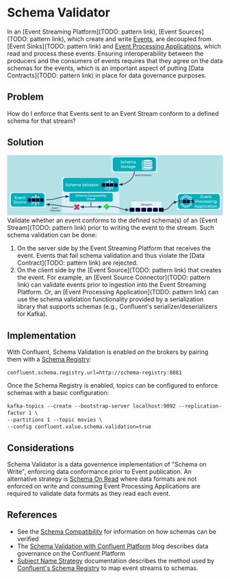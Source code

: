 # Schema Validator
In an [Event Streaming Platform](TODO: pattern link), [Event Sources](TODO: pattern link), which create and write [Events](../event/event.md), are decoupled from [Event Sinks](TODO: pattern link) and [Event Processing Applications](../event-processing/event-processing-application.md), which read and process these events. Ensuring interoperability between the producers and the consumers of events requires that they agree on the data schemas for the events, which is an important aspect of putting [Data Contracts](TODO: pattern link) in place for data governance purposes.

## Problem
How do I enforce that Events sent to an Event Stream conform to a defined schema for that stream?

## Solution
![schema-validator](../img/schema-validator.png)
Validate whether an event conforms to the defined schema(s) of an [Event Stream](TODO: pattern link) prior to writing the event to the stream.  Such schema validation can be done:

1. On the server side by the Event Streaming Platform that receives the event. Events that fail schema validation and thus violate the [Data Contract](TODO: pattern link) are rejected.
2. On the client side by the [Event Source](TODO: pattern link) that creates the event. For example, an [Event Source Connector](TODO: pattern link) can validate events prior to ingestion into the Event Streaming Platform. Or, an [Event Processing Application](TODO: pattern link) can use the schema validation functionality provided by a serialization library that supports schemas (e.g., Confluent's serializer/deserializers for Kafka).

## Implementation
With Confluent, Schema Validation is enabled on the brokers by pairing them with a [Schema Registry]((https://docs.confluent.io/platform/current/schema-registry/index.html)): 
```
confluent.schema.registry.url=http://schema-registry:8081 
```

Once the Schema Registry is enabled, topics can be configured to enforce schemas with a basic configuration:
```
kafka-topics --create --bootstrap-server localhost:9092 --replication-factor 1 \
--partitions 1 --topic movies \
--config confluent.value.schema.validation=true
```

## Considerations
Schema Validator is a data governence implementation of "Schema on Write", enforcing data conformance prior to Event publication. An alternative strategy is [Schema On Read](../event/schema-on-read.md) where data formats are not enforced on write and consuming Event Processing Applications are required to validate data formats as they read each event. 

## References
* See the [Schema Compatibility](../event-stream/schema-compatibility.md) for information on how schemas can be verified
* The [Schema Validation with Confluent Platform](https://www.confluent.io/blog/data-governance-with-schema-validation/) blog describes data governance on the Confluent Platform
* [Subject Name Strategy](https://docs.confluent.io/platform/current/schema-registry/serdes-develop/index.html#subject-name-strategy) documentation describes the method used by [Confluent's Schema Registry](https://docs.confluent.io/platform/current/schema-registry/index.html) to map event streams to schemas.
